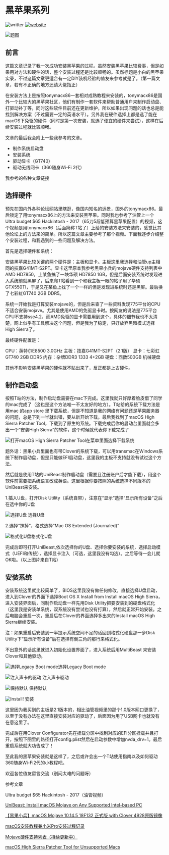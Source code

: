 # 黑苹果系列
![writter](https://img.shields.io/badge/%E4%BD%9C%E8%80%85-zwiss%20cai-brightgreen)
[![website](https://img.shields.io/badge/%E9%A6%96%E5%8F%91-%E4%BB%80%E4%B9%88%E5%80%BC%E5%BE%97%E4%B9%B0-red)](https://post.smzdm.com/p/a5k6q4dl/)


![题图](https://qna.smzdm.com/201907/16/5d2d459320ee16660.jpg_fo742.jpg)
## 前言
这篇文章记录了我一次成功安装黑苹果的过程。虽然安装黑苹果比较费事，但是如果用对方法和硬件的话，整个安装过程还是比较顺畅的。虽然标题是小白的黑苹果实录，不过这篇文章更适合有一定DIY装机经验的值友来参考就是了。（第一篇文章，若有不正确的地方还请大佬指正）

在安装方法上是按照tonymacx86一套相对成熟教程来安装的，tonymacx86是国外一个比较大的黑苹果社区，他们有制作一套软件来帮助普通用户来制作启动盘、打驱动补丁等，同时这些软件目前还在更新维护，所以如果出现问题的话也总是能找到解决方案（不过需要一定的英语水平）。另外我在硬件选择上都是选了能在macOS下免驱的硬件（同时是第一次安装，就选了便宜的硬件来尝试），这样在后续安装过程就比较顺畅。

文章的最后我会附上一些我参考的文章。

* 制作系统启动盘
* 安装系统
* 驱动显卡（GT740）
* 驱动无线网卡（360随身Wi-Fi 2代）

我参考的各种文章链接

## 选择硬件


预先在国内外各种论坛网站里瞎逛，像国内知名的远景，国外的tonymacx86。最后锁定了用tonymacx86上的方法来安装黑苹果。同时我也参考了油管上一个Ultra budget $65 Hackintosh - 2017（65刀5超低预算黑苹果配置）的视频，这个视频是用tonymacx86（后面简称T站了）上给的安装方法来安装的，感觉比其他论坛上的方法来的简单。所以这篇文章主要参考了那个视频。下面我逐步介绍整个安装过程，和我遇到的一些问题及解决方法。

首先是选择硬件和系统：

安装黑苹果比较关键的两个硬件是：主板和显卡。主板这里我选择和油管up主相同的技嘉G41MT-S2PT。显卡这里原本我参考黑果小兵的mojave硬件支持列表中AMD HD7850，上某鱼搞了一块华硕 HD7850 1GB，但是后面安装系统时发现进入系统前就黑屏了，后来爬T站看到一个和我主板一眼的帖子用了华硕GTX550TI，于是又在某鱼上找了一个一样的但是发现进系统时还是黑屏。最后换了七彩虹GT740 2GB DDR5。

系统一开始我是打算安装mojave的，但是后来查了一些资料发现775平台的CPU不适合安装mojave。尤其是使用AMD的免驱显卡时。按网友的说法是775平台CPU不支持sse4.2，而AMD免驱的显卡需要用到这个，具体的细节我也不太清楚，网上似乎有工具解决这个问题，但是我为了稳定，只好放弃黑暗模式选择High Sierra了。

最终硬件配置是：

CPU：英特尔E8500 3.0GHz
主板：技嘉G41MT-S2PT（2.1版）
显卡：七彩虹GT740 2GB DDR5
内存：杂牌DDR3 1333 4+2GB
硬盘：西数500GB 机械硬盘

其他不影响安装黑苹果的硬件就不贴出来了，反正都是上古硬件。

## 制作启动盘
按照T站的方法，制作启动盘需要在mac下完成。这里我就只好厚着脸皮借了同学的mac完成了（这也是这个方法唯一不太友好的地方）。T站给的系统下载方法是用mac 的app store 里下载系统，但是不知道是我的网络有问题还是苹果服务器的问题，总是下到一半就出错，要从新开始下载。最后我找到了macOS High Sierra Patcher Tool，下载到了原生的系统。下载完成后你的启动台里面就会多出一个“安装High Sierra”的软件，这个时候就代表你下载完成了

![打开macOS High Sierra Patcher Tool在菜单里面选择下载系统](http://dosdude1.com/highsierra/tutorialimages/downloadMacOS.png)

题外话：黑果小兵里面也有带Clover的系统下载，可以用transmac在Windows系统下制作启动盘，但是只能做EFI启动盘，这里我的主板不支持就没有试过这个方法。

然后就是使用T站的UniBeast制作启动盘（需要且注册账户后才能下载），用这个软件前需要把系统语言改成英语。这里根据你要按照的系统选择不同版本的UniBeast来安装。

1.插入U盘，打开Disk Utility（系统自带），注意在“显示”选择“显示所有设备”之后在选中你的U盘

![选择U盘](https://www.tonymacx86.com/attachments/screen-shot-2016-09-12-at-9-36-54-am-png.210183/)
选择U盘

2.选择“抹掉”，格式选择“Mac OS Extended (Journaled)”

![格式化U盘](https://www.tonymacx86.com/attachments/screen-shot-2016-09-12-at-9-37-44-am-png.210182/)格式化U盘

完成后即可打开UniBeast,依次选择你的U盘、选择你要安装的系统，选择启动模式（UEFI和传统），选择显卡注入（可选，这里我没有勾选）。之后等待一会儿就OK啦。（以上图片来自T站）

## 安装系统
安装系统这里就比较简单了，BIOS这里我没有做任何修改，直接选择U盘启动，进入到Clover的界面下选择Boot OS X Install from Install macOS High Sierra，进入安装界面后，同制作启动盘一样先用Disk Utility把要安装到的硬盘格式化（这里我是安装单系统，双系统没有尝试也没有打算），然后就正常开始安装。之后电脑会重启一次，重启后在Clover的界面选择多出来的Install macOS High Sierra继续安装。

注：如果重启后安装到一半提示系统空间不足的话回到格式化硬盘那一步Disk Utility下“显示所有设备”后在选择有倒三角的那行来格式化。

不出意外的话这里就进入初始化设置界面了，进入系统后用MultiBeast 来安装Clover和其他驱动。

![选择Legacy Boot mode](https://www.tonymacx86.com/attachments/screen-shot-2016-09-27-at-10-55-44-am-png.212542/)选择Legacy Boot mode

![注入声卡的驱动](https://qnam.smzdm.com/201907/16/5d2d1990d7a364319.png_e680.jpg)
注入声卡驱动

   

![保持默认](https://qnam.smzdm.com/201907/16/5d2d1990c65099319.png_e680.jpg)
保持默认

![Install!](https://qnam.smzdm.com/201907/16/5d2d19911ed015491.png_e680.jpg)
安装

这里因为我买到的主板是2.1版本的，相比油管视频里的那个1.0版本网口更换了，以至于没有办法在这里直接安装对应的驱动了，后面因为用了USB网卡也就没有在意这里了。

完成后在用Clover Configurator先在挂载分区中找到对应的EFI分区挂载并且打开，按照下图里的路径打开config.plist然后在启动参数中增加nvda_drv=1。最后重启系统就大功告成了！


至此我的黑苹果安装就是这样了，之后或许会出一个T站使用指南以及如何驱动360随身Wi-Fi2代的小教程吧。

欢迎各位值友留言交流（别问太难的问题呀）

参考文章

Ultra budget $65 Hackintosh - 2017（油管视频）

[UniBeast: Install macOS Mojave on Any Supported Intel-based PC](https://www.tonymacx86.com/threads/unibeast-install-macos-mojave-on-any-supported-intel-based-pc.259381/)

[【黑果小兵】macOS Mojave 10.14.5 18F132 正式版 with Clover 4928原版镜像](https://blog.daliansky.net/macOS-Mojave-10.14.5-18F132-official-version-with-Clover-4928-original-image.html)

[macOS安装教程兼小米Pro安装过程记录](https://blog.daliansky.net/MacOS-installation-tutorial-XiaoMi-Pro-installation-process-records.html)

[Mojave硬件支持列表（持续更新中）](https://blog.daliansky.net/Mojave-Hardware-Support-List.html)

[macOS High Sierra Patcher Tool for Unsupported Macs](http://dosdude1.com/highsierra/)

